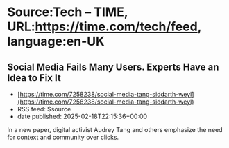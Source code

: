 # Source:Tech – TIME, URL:https://time.com/tech/feed, language:en-UK

## Social Media Fails Many Users. Experts Have an Idea to Fix It
 - [https://time.com/7258238/social-media-tang-siddarth-weyl](https://time.com/7258238/social-media-tang-siddarth-weyl)
 - RSS feed: $source
 - date published: 2025-02-18T22:15:36+00:00

In a new paper, digital activist Audrey Tang and others emphasize the need for context and community over clicks.

